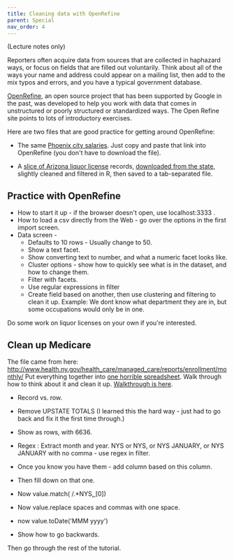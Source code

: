 ```yaml
---
title: Cleaning data with OpenRefine
parent: Special
nav_order: 4
---
```


(Lecture notes only)

Reporters often acquire data from sources that are collected in haphazard ways, or focus on fields that are filled out voluntarily. Think about all of the ways your name and address could appear on a mailing list, then add to the mix typos and errors, and you have a typical government database.

[OpenRefine](http://openrefine.org/download.html), an open source project that has been supported by Google in the past, was developed to help you work with data that comes in unstructured or poorly structured or standardized ways.  The Open Refine site points to lots of introductory exercises.

Here are two files that are good practice for getting around OpenRefine:

* The same [Phoenix city salaries](https://www.phoenixopendata.com/dataset/0c02bbfd-08d9-41e9-a00c-97848a9f7350/resource/3a5c2950-88e3-4cb4-b436-c78d2a266c75/download/open-data-staff-salaries-as-of-12-31-2018.csv). Just copy and paste that link into OpenRefine (you don't have to download the file).

* A [slice of Arizona liquor license]({{site.baseurl}}/assets/data/csv/az_liquor_license.txt) records, [downloaded from the state](https://www.azliquor.gov/query/query.cfm), slightly cleaned and filtered in R, then saved to a tab-separated file.


## Practice with OpenRefine

* How to start it up - if the browser doesn't open, use localhost:3333 .
* How to load a csv directly from the Web - go over the options in the first import screen.
* Data screen -
    * Defaults to 10 rows - Usually change to 50.
    * Show a text facet.
    * Show converting text to number, and what a numeric facet looks like.
    * Cluster options - show how to quickly see what is in the dataset, and how to change them.
    * Filter with facets.
    * Use regular expressions in filter
    * Create field based on another, then use clustering and filtering to clean it up. Example: We dont know what department they are in, but some occupations would only be in one.


Do some work on liquor licenses on your own if you're interested.

## Clean up Medicare

The file came from here: http://www.health.ny.gov/health_care/managed_care/reports/enrollment/monthly/
Put everything together into [one horrible spreadsheet]({{site.baseurl}}/assets/docs/openrefine/all-longterm-managed-care.xlsx).
Walk through how to think about it and clean it up. [Walkthrough is here](https://cronkitedata.github.io/cronkite-docs/assets/docs/openrefine/openrefine).

* Record vs. row.
* Remove UPSTATE TOTALS (I learned this the hard way - just had to go back and fix it the first time through.)
* Show as rows, with 6636.
* Regex : Extract month and year. NYS or NYS, or NYS JANUARY, or NYS JANUARY with no comma - use regex in filter.
* Once you know you have them - add column based on this column.
* Then fill down on that one.
* Now value.match(
              /.\*NYS[, ](.*\d{4}.*/)[0])

* Now value.replace spaces and commas with one space.
* now value.toDate('MMM yyyy')
* Show how to go backwards.

Then go through the rest of the tutorial.
